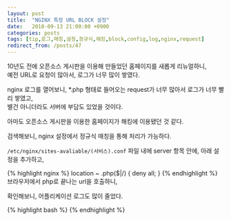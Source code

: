 ```yaml
---
layout: post
title:  "NGINX 특정 URL BLOCK 설정"
date:   2018-09-13 21:00:00 +0900
categories: posts
tags: [tip,로그,매칭,설정,정규식,해킹,block,config,log,nginx,request]
redirect_from: /posts/47
--- 
```

10년도 전에 오픈소스 게시판을 이용해 만들었던 홈페이지를 새롭게 리뉴얼하니,  
예전 URL로 요청이 많아서, 로그가 너무 많이 쌓였다.

nginx 로그를 열어보니, *.php 형태로 들어오는 request가 너무 많아서 로그가 너무 빨리 쌓였고,  
별건 아니더라도 서버에 부담도 있었을 것이다.

아마도 오픈소스 게시판을 이용한 홈페이지가 해킹에 이용됐던 것 같다.


검색해보니, nginx 설정에서 정규식 매칭을 통해 처리가 가능하다.  

`/etc/nginx/sites-avaliable/(서비스).conf` 파일 내에 server 항목 안에, 아래 설정을 추가하고,

{% highlight nginx %}
location ~ \.php($|/) {
  deny all;
}
{% endhighlight %}
브라우저에서 php로 끝나는 url을 호출하니,



확인해보니, 어플리케이션 로그도 많이 줄었다.



{% highlight bash %}
{% endhighlight %}
